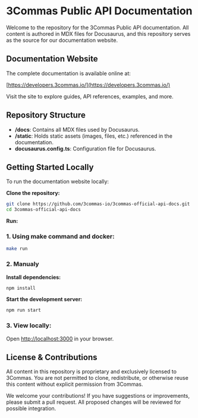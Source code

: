 # 3Commas Public API Documentation

Welcome to the repository for the 3Commas Public API documentation. All content is authored in MDX files for Docusaurus, and this repository serves as the source for our documentation website.

## Documentation Website

The complete documentation is available online at:

[https://developers.3commas.io/](https://developers.3commas.io/)

Visit the site to explore guides, API references, examples, and more.

## Repository Structure

- **/docs**: Contains all MDX files used by Docusaurus.
- **/static**: Holds static assets (images, files, etc.) referenced in the documentation.
- **docusaurus.config.ts**: Configuration file for Docusaurus.

## Getting Started Locally

To run the documentation website locally:

**Clone the repository:**

```bash
git clone https://github.com/3commas-io/3commas-official-api-docs.git
cd 3commas-official-api-docs
```

**Run:**

### 1. Using make command and docker:

```bash
make run
```



### 2. Manualy

**Install dependencies:**

```bash
npm install
```

**Start the development server:**

```bash
npm run start
```

### 3. View locally:

   Open [http://localhost:3000](http://localhost:3000) in your browser.

## License & Contributions

All content in this repository is proprietary and exclusively licensed to 3Commas. You are not permitted to clone, redistribute, or otherwise reuse this content without explicit permission from 3Commas.

We welcome your contributions! If you have suggestions or improvements, please submit a pull request. All proposed changes will be reviewed for possible integration.
